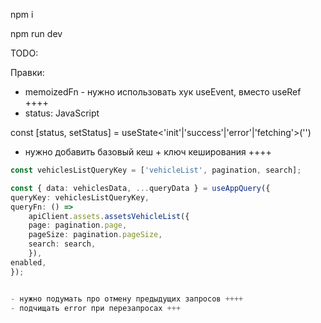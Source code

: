 npm i

npm run dev

TODO:

Правки:

- memoizedFn - нужно использовать хук useEvent, вместо useRef ++++
- status:
  JavaScript

const [status, setStatus] = useState<'init'|'success'|'error'|'fetching'>('')

- нужно добавить базовый кеш + ключ кеширования ++++

```TypeScript
const vehiclesListQueryKey = ['vehicleList', pagination, search];

const { data: vehiclesData, ...queryData } = useAppQuery({
queryKey: vehiclesListQueryKey,
queryFn: () =>
    apiClient.assets.assetsVehicleList({
    page: pagination.page,
    pageSize: pagination.pageSize,
    search: search,
    }),
enabled,
});


- нужно подумать про отмену предыдущих запросов ++++
- подчищать error при перезапросах +++
```
